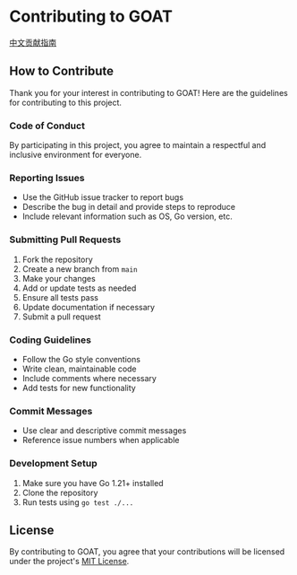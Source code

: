 # Contributing to GOAT

[中文贡献指南](CONTRIBUTING_ZH.md)

## How to Contribute

Thank you for your interest in contributing to GOAT! Here are the guidelines for contributing to this project.

### Code of Conduct

By participating in this project, you agree to maintain a respectful and inclusive environment for everyone.

### Reporting Issues

- Use the GitHub issue tracker to report bugs
- Describe the bug in detail and provide steps to reproduce
- Include relevant information such as OS, Go version, etc.

### Submitting Pull Requests

1. Fork the repository
2. Create a new branch from `main`
3. Make your changes
4. Add or update tests as needed
5. Ensure all tests pass
6. Update documentation if necessary
7. Submit a pull request

### Coding Guidelines

- Follow the Go style conventions
- Write clean, maintainable code
- Include comments where necessary
- Add tests for new functionality

### Commit Messages

- Use clear and descriptive commit messages
- Reference issue numbers when applicable

### Development Setup

1. Make sure you have Go 1.21+ installed
2. Clone the repository
3. Run tests using `go test ./...`

## License

By contributing to GOAT, you agree that your contributions will be licensed under the project's [MIT License](LICENSE). 